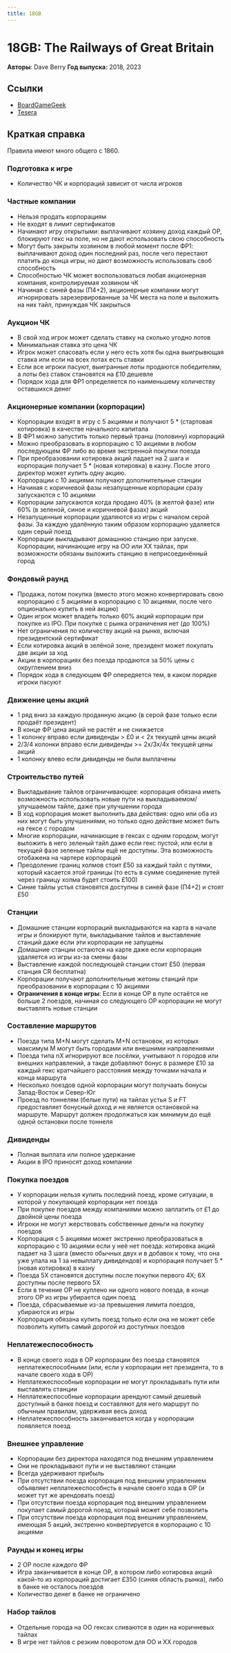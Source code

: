 ```yaml
---
title: 18GB
---
```


# 18GB: The Railways of Great Britain

**Авторы**: Dave Berry
**Год выпуска:** 2018, 2023

## Ссылки

- [BoardGameGeek](https://boardgamegeek.com/boardgame/245532/18gb-railways-great-britain)
- [Tesera](https://tesera.ru/game/18gb/)

## Краткая справка

Правила имеют много общего с 1860.

### Подготовка к игре

- Количество ЧК и корпораций зависит от числа игроков

### Частные компании

- Нельзя продать корпорациям
- Не входят в лимит сертификатов
- Начинают игру открытыми: выплачивают хозяину доход каждый ОР, блокируют гекс
  на поле, но не дают использовать свою способность
- Могут быть закрыты хозяином в любой момент после ФР1: выплачивают доход один
  последний раз, после чего перестают платить до конца игры, но дают возможность
  использовать своб способность
- Способностью ЧК может воспользоваться любая акционерная компания,
  контролируемая хозяином чК
- Начиная с синей фазы (П4+2), акционерные компании могут игнорировать
  зарезервированные за ЧК места на поле и выложить на них тайл, принуждая ЧК
  закрыться

### Аукцион ЧК

- В свой ход игрок может сделать ставку на сколько угодно лотов
- Минимальная ставка это цена ЧК
- Игрок может спасовать если у него есть хотя бы одна выигрывющая ставка
  или если на всех лотах есть ставки
- Если все игроки пасуют, выигранные лоты продаются победителям, а лоты без
  ставок становятся на £10 дешевле
- Порядок хода для ФР1 определяется по наименьшему количеству оставшихся денег

### Акционерные компании (корпорации)

- Корпорации входят в игру с 5 акциями и получают 5 \* (стартовая котировка)
  в качестве начального капитала
- В ФР1 можно запустить только первый транш (половину) корпораций
- Можно преобразовать в корпорацию с 10 акциями в любом последующем ФР либо во
  время экстренной покупки поезда
- При преобразовании котировка акций падает на 2 шага и корпорация получает
  5 \* (новая котировка) в казну. После этого директор может купить одну акцию.
- Корпорации с 10 акциями получают дополнительные станции
- Начиная с коричневой фазы незапущенные корпорации сразу запускаются с 10 акциями
- Корпорации запускаются когда продано 40% (в желтой фазе) или 60% (в зеленой,
  синое и коричневой фазах) акций
- Незапущенные корпорации удаляются из игры с началом серой фазы. За каждую
  удалённую таким образом корпорацию удаляется один серый поезд
- Корпорации выкладывают домашнюю станцию при запуске. Корпорации, начинающие
  игру на ОО или ХХ тайлах, при возможности обязаны выложить станцию в
  неприсоединённый город

### Фондовый раунд

- Продажа, потом покупка (вместо этого можно конвертировать свою корпорацию с
  5 акциями в корпорацию с 10 акциями, после чего опционально купить в ней акцию)
- Один игрок может владеть только 60% акций корпорации при покупке из IPO. При
  покупке с рынка ограничения нет (до 100%)
- Нет ограничения по количеству акций на рынке, включая президентский сертификат
- Если котировка акций в зелёной зоне, президент может покупать две акции за ход
- Акции в корпорациях без поезда продаются за 50% цены с округлением вниз
- Порядок хода в следующем ФР опередяется тем, в каком порядке игроки пасуют

### Движение цены акций

- 1 ряд вниз за каждую проданную акцию (в серой фазе только если продаёт
  президент)
- В конце ФР цена акций не растёт и не снижается
- 1 колонку вправо если дивиденды > £0 и < 2x текущей цены акций
- 2/3/4 колонки вправо если дивиденды >= 2x/3x/4x текущей цены акций
- 1 колонку влево если дивиденды не были выплачены

### Строительство путей

- Выкладывание тайлов ограничивающее: корпорация обязана иметь возможность
  использовать новые пути на выкладываемом/улучшаемом тайле, даже при улучшении города
- В ход корпорация может выполнить два действия: одно или оба из них могут быть
  улучшениями, но только одно действие может быть на гексе с городом
- Многие корпорации, начинающие в гексах с одним городом, могут выложить в него
  зеленый тайл даже если гекс пустой, или если в текущей фазе зеленые тайлы ещё не
  доступны. Эта возможность отобажена на чартере корпораций
- Преодоление границ холмов стоит £50 за каждый тайл с путями, который касается
  этой границы (то есть в сумме соединение путей через границу холма будет стоить £100)
- Синие тайлы устья становятся доступны в синей фазе (П4+2) и стоят £50

### Станции

- Домашние станции корпораций выкладываются на карта в начале игры и блокируют
  пути, выкладывание тайлов и выставление станций даже если эти корпорации не
  запущены
- Домашние станции остаются на карте даже если корпорация удаляется из игры из-за
  смены фазы
- Выставление каждой последующей станции стоит £50 (первая станция CR бесплатна)
- Корпорации получают дополнительные жетоны станций при преобразовании в корпорации
  с 10 акциями
- **Ограничения в конце игры**: Если в конце ОР в пуле остаётся не больше 2 поездов,
  начиная со следующего ОР корпорации не могут выставлять новые станции

### Составление маршрутов

- Поезда типа M+N могут сделать M+N остановок, из которых максимум М могут быть
  городами или внешними направлениями
- Поезда типа nX игнорируют все посёлки, учитывают n городов или внешних направлений,
  а такде добавляют бонус в размере £10 за каждый гекс кратчайшего расстояния между
  точками начала и конца маршрута
- Несколько поездов одной корпорации могут получаать бонусы Запад-Восток и Север-Юг
- Проезд по тоннелям (белые пути) на тайлах устья S и FT предоставляет бонусный доход и не
  является остановкой на маршруте. Маршрут должен продолжаться как минимум до ещё
  одной остановки после тоннеля

### Дивиденды

- Полная выплата или полное удержание
- Акции в IPO приносят доход компании

### Покупка поездов

- У корпорации нельзя купить последний поезд, кроме ситуации, в которой
  у покупающей корпорации нет поезда
- При покупке поездов между компаниями можно заплатить от £1 до двойной цены поезда
- Игроки не могут жерствовать собственные деньги на покупку поездов
- Корпорация с 5 акциями может экстренно преобразоваться в корпорацию с 10 акциями
  если у неё нет поезда: котировка акций падает на 3 шага (вместо обычных двух и
  в добавок к тому, что она уже упала на 1 за невыплату дивидендов) и корпорация
  получает 5 \* (новая котировка) в казну
- Поезда 5X становятся доступны после покупки первого 4X; 6X доступны после
  первого 5X
- Если в течение ОР не куплено ни одного нового поезда, в конце этого ОР из игры
  убирается один поезд
- Поезда, сбрасываемые из-за превышения лимита поездов, убираются из игры
- Корпорация обязана купить поезд только если она не может себе позволить купить
  самый дорогой из доступных поездов

### Неплатежеспособность

- В конце своего хода в ОР корпорации без поезда становятся неплатежеспособными
  (или, если у корпорации нет президента, то в начале своего хода в ОР)
- Неплатежеспособные корпорации не могут прокладывать пути или выставлять станции
- Неплатежеспособные корпорации арендуют самый дешевый доступный в банке поезд
  и составляют для него маршрут по обычным правилам, удерживая весь доход
- Неплатежеспособность заканчивается когда у корпорации появляется поезд

### Внешнее управление

- Корпорации без директора находятся под внешним управлением
- Они не прокладывают пути и не выставляют станции
- Всегда удерживают прибыль
- При отсутствии поезда корпорация под внешним управлением объявляет
  неплатежеспособнсть в начале своего хода в ОР (и может тут же арендовать поезд)
- При отсутствии поезда корпорация под внешним управлением покупает самый дорогой
  поезд, который может себе позволить
- При отсутствии поезда корпорация под внешним управлением, имеющая 5 акций,
  экстренно конвертируется в корпорацию с 10 акциями

### Раунды и конец игры

- 2 ОР после каждого ФР
- Игра заканчивается в конце ОР, в котором либо котировка акций какой-то из
  корпораций достигает £350 (синяя область рынка), либо в банке не осталось поездов
- Количество денег в банке не ограничено

### Набор тайлов

- Отдельные города на ОО гексах сливаются в один на коричневых тайлах
- В игре нет тайлов с резким поворотом для OO и XX городов
